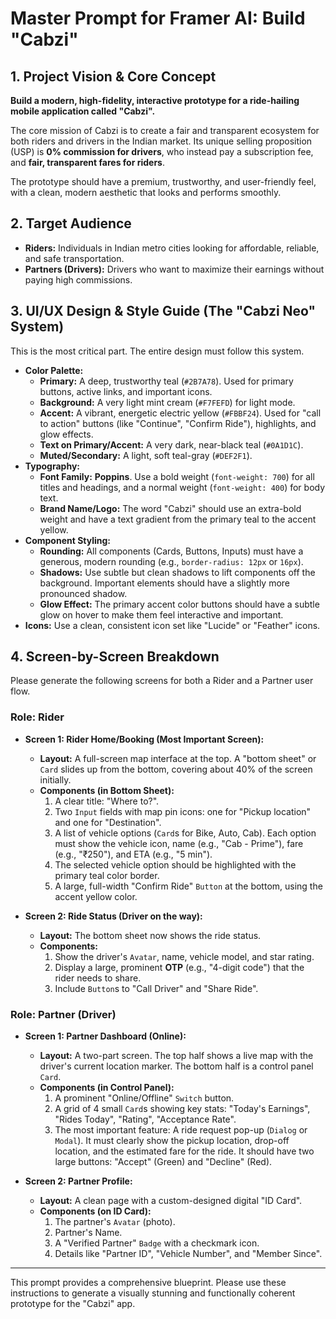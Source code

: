 # Master Prompt for Framer AI: Build "Cabzi"

## 1. Project Vision & Core Concept

**Build a modern, high-fidelity, interactive prototype for a ride-hailing mobile application called "Cabzi".**

The core mission of Cabzi is to create a fair and transparent ecosystem for both riders and drivers in the Indian market. Its unique selling proposition (USP) is **0% commission for drivers**, who instead pay a subscription fee, and **fair, transparent fares for riders**.

The prototype should have a premium, trustworthy, and user-friendly feel, with a clean, modern aesthetic that looks and performs smoothly.

## 2. Target Audience

*   **Riders:** Individuals in Indian metro cities looking for affordable, reliable, and safe transportation.
*   **Partners (Drivers):** Drivers who want to maximize their earnings without paying high commissions.

## 3. UI/UX Design & Style Guide (The "Cabzi Neo" System)

This is the most critical part. The entire design must follow this system.

*   **Color Palette:**
    *   **Primary:** A deep, trustworthy teal (`#2B7A78`). Used for primary buttons, active links, and important icons.
    *   **Background:** A very light mint cream (`#F7FEFD`) for light mode.
    *   **Accent:** A vibrant, energetic electric yellow (`#FBBF24`). Used for "call to action" buttons (like "Continue", "Confirm Ride"), highlights, and glow effects.
    *   **Text on Primary/Accent:** A very dark, near-black teal (`#0A1D1C`).
    *   **Muted/Secondary:** A light, soft teal-gray (`#DEF2F1`).
*   **Typography:**
    *   **Font Family:** **Poppins**. Use a bold weight (`font-weight: 700`) for all titles and headings, and a normal weight (`font-weight: 400`) for body text.
    *   **Brand Name/Logo:** The word "Cabzi" should use an extra-bold weight and have a text gradient from the primary teal to the accent yellow.
*   **Component Styling:**
    *   **Rounding:** All components (Cards, Buttons, Inputs) must have a generous, modern rounding (e.g., `border-radius: 12px` or `16px`).
    *   **Shadows:** Use subtle but clean shadows to lift components off the background. Important elements should have a slightly more pronounced shadow.
    *   **Glow Effect:** The primary accent color buttons should have a subtle glow on hover to make them feel interactive and important.
*   **Icons:** Use a clean, consistent icon set like "Lucide" or "Feather" icons.

## 4. Screen-by-Screen Breakdown

Please generate the following screens for both a Rider and a Partner user flow.

### Role: Rider

*   **Screen 1: Rider Home/Booking (Most Important Screen):**
    *   **Layout:** A full-screen map interface at the top. A "bottom sheet" or `Card` slides up from the bottom, covering about 40% of the screen initially.
    *   **Components (in Bottom Sheet):**
        1.  A clear title: "Where to?".
        2.  Two `Input` fields with map pin icons: one for "Pickup location" and one for "Destination".
        3.  A list of vehicle options (`Card`s for Bike, Auto, Cab). Each option must show the vehicle icon, name (e.g., "Cab - Prime"), fare (e.g., "₹250"), and ETA (e.g., "5 min").
        4.  The selected vehicle option should be highlighted with the primary teal color border.
        5.  A large, full-width "Confirm Ride" `Button` at the bottom, using the accent yellow color.

*   **Screen 2: Ride Status (Driver on the way):**
    *   **Layout:** The bottom sheet now shows the ride status.
    *   **Components:**
        1.  Show the driver's `Avatar`, name, vehicle model, and star rating.
        2.  Display a large, prominent **OTP** (e.g., "4-digit code") that the rider needs to share.
        3.  Include `Button`s to "Call Driver" and "Share Ride".

### Role: Partner (Driver)

*   **Screen 1: Partner Dashboard (Online):**
    *   **Layout:** A two-part screen. The top half shows a live map with the driver's current location marker. The bottom half is a control panel `Card`.
    *   **Components (in Control Panel):**
        1.  A prominent "Online/Offline" `Switch` button.
        2.  A grid of 4 small `Card`s showing key stats: "Today's Earnings", "Rides Today", "Rating", "Acceptance Rate".
        3.  The most important feature: A ride request pop-up (`Dialog` or `Modal`). It must clearly show the pickup location, drop-off location, and the estimated fare for the ride. It should have two large buttons: "Accept" (Green) and "Decline" (Red).

*   **Screen 2: Partner Profile:**
    *   **Layout:** A clean page with a custom-designed digital "ID Card".
    *   **Components (on ID Card):**
        1.  The partner's `Avatar` (photo).
        2.  Partner's Name.
        3.  A "Verified Partner" `Badge` with a checkmark icon.
        4.  Details like "Partner ID", "Vehicle Number", and "Member Since".

---
This prompt provides a comprehensive blueprint. Please use these instructions to generate a visually stunning and functionally coherent prototype for the "Cabzi" app.